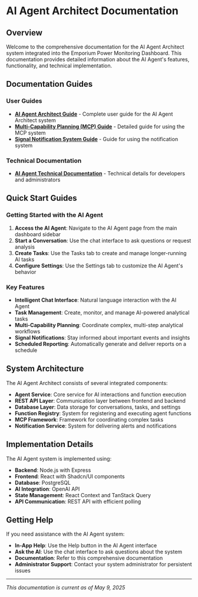 # AI Agent Architect Documentation

## Overview

Welcome to the comprehensive documentation for the AI Agent Architect system integrated into the Emporium Power Monitoring Dashboard. This documentation provides detailed information about the AI Agent's features, functionality, and technical implementation.

## Documentation Guides

### User Guides

- [**AI Agent Architect Guide**](./AI_AGENT_GUIDE.md) - Complete user guide for the AI Agent Architect system
- [**Multi-Capability Planning (MCP) Guide**](./MCP_GUIDE.md) - Detailed guide for using the MCP system
- [**Signal Notification System Guide**](./NOTIFICATION_GUIDE.md) - Guide for using the notification system

### Technical Documentation

- [**AI Agent Technical Documentation**](./AI_AGENT_TECHNICAL.md) - Technical details for developers and administrators

## Quick Start Guides

### Getting Started with the AI Agent

1. **Access the AI Agent**: Navigate to the AI Agent page from the main dashboard sidebar
2. **Start a Conversation**: Use the chat interface to ask questions or request analysis
3. **Create Tasks**: Use the Tasks tab to create and manage longer-running AI tasks
4. **Configure Settings**: Use the Settings tab to customize the AI Agent's behavior

### Key Features

- **Intelligent Chat Interface**: Natural language interaction with the AI Agent
- **Task Management**: Create, monitor, and manage AI-powered analytical tasks
- **Multi-Capability Planning**: Coordinate complex, multi-step analytical workflows
- **Signal Notifications**: Stay informed about important events and insights
- **Scheduled Reporting**: Automatically generate and deliver reports on a schedule

## System Architecture

The AI Agent Architect consists of several integrated components:

- **Agent Service**: Core service for AI interactions and function execution
- **REST API Layer**: Communication layer between frontend and backend
- **Database Layer**: Data storage for conversations, tasks, and settings
- **Function Registry**: System for registering and executing agent functions
- **MCP Framework**: Framework for coordinating complex tasks
- **Notification Service**: System for delivering alerts and notifications

## Implementation Details

The AI Agent system is implemented using:

- **Backend**: Node.js with Express
- **Frontend**: React with Shadcn/UI components
- **Database**: PostgreSQL
- **AI Integration**: OpenAI API
- **State Management**: React Context and TanStack Query
- **API Communication**: REST API with efficient polling

## Getting Help

If you need assistance with the AI Agent system:

- **In-App Help**: Use the Help button in the AI Agent interface
- **Ask the AI**: Use the chat interface to ask questions about the system
- **Documentation**: Refer to this comprehensive documentation
- **Administrator Support**: Contact your system administrator for persistent issues

---

*This documentation is current as of May 9, 2025*